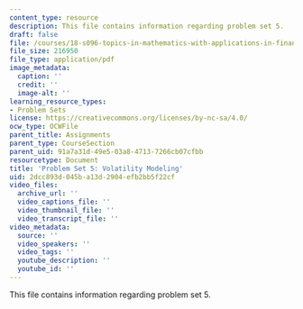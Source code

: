 ```yaml
---
content_type: resource
description: This file contains information regarding problem set 5.
draft: false
file: /courses/18-s096-topics-in-mathematics-with-applications-in-finance-fall-2013/2dcc893d045ba13d2904efb2bb5f22cf_MIT18_S096F13_pset5.pdf
file_size: 216950
file_type: application/pdf
image_metadata:
  caption: ''
  credit: ''
  image-alt: ''
learning_resource_types:
- Problem Sets
license: https://creativecommons.org/licenses/by-nc-sa/4.0/
ocw_type: OCWFile
parent_title: Assignments
parent_type: CourseSection
parent_uid: 91a7a31d-49e5-03a8-4713-7266cb07cfbb
resourcetype: Document
title: 'Problem Set 5: Volatility Modeling'
uid: 2dcc893d-045b-a13d-2904-efb2bb5f22cf
video_files:
  archive_url: ''
  video_captions_file: ''
  video_thumbnail_file: ''
  video_transcript_file: ''
video_metadata:
  source: ''
  video_speakers: ''
  video_tags: ''
  youtube_description: ''
  youtube_id: ''
---
```

This file contains information regarding problem set 5.
